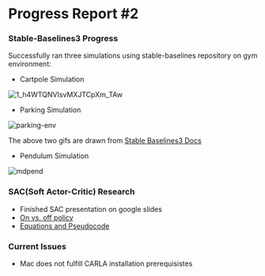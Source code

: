 # Progress Report #2

### Stable-Baselines3 Progress
Successfully ran three simulations using stable-baselines repository on gym environment:
  * Cartpole Simulation 
  
  ![1_h4WTQNVIsvMXJTCpXm_TAw](https://user-images.githubusercontent.com/73855373/173289272-3bc2f03d-6dd3-4260-ac52-8798c6464af6.gif)
  * Parking Simulation
 
  ![parking-env](https://user-images.githubusercontent.com/73855373/173289180-e077ebd9-b1b0-4dd1-9888-3956fb4031f7.gif)
  
  The above two gifs are drawn from [Stable Baselines3 Docs](https://stable-baselines3.readthedocs.io/en/master/guide/examples.html)
  * Pendulum Simulation
  
  ![mdpend](https://user-images.githubusercontent.com/73855373/173290741-0c955f25-7125-49e1-bdd8-c06c92af6018.gif)

### SAC(Soft Actor-Critic) Research 
  * Finished SAC presentation on google slides
  * [On vs. off policy](https://leimao.github.io/blog/RL-On-Policy-VS-Off-Policy/)
  * [Equations and Pseudocode](https://spinningup.openai.com/en/latest/algorithms/sac.html)
  
### Current Issues
  * Mac does not fulfill CARLA installation prerequisistes
